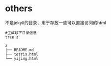 # others
不是jekyll的目录，用于存放一些可以直接访问的html
```shell
#生成以下目录信息
tree z
```

```
z
├── README.md
├── tetris.html
└── yijing.html

```

